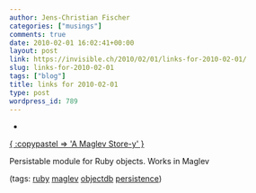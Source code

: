 ```yaml
---
author: Jens-Christian Fischer
categories: ["musings"]
comments: true
date: 2010-02-01 16:02:41+00:00
layout: post
link: https://invisible.ch/2010/02/01/links-for-2010-02-01/
slug: links-for-2010-02-01
tags: ["blog"]
title: links for 2010-02-01
type: post
wordpress_id: 789
---
```


  * 
                

[{ :copypastel => 'A Maglev Store-y' }](https://copypastel.com/rofl/A_Maglev_Store-y)


                

Persistable module for Ruby objects. Works in Maglev


                

(tags: [ruby](https://delicious.com/jaycee/ruby) [maglev](https://delicious.com/jaycee/maglev) [objectdb](https://delicious.com/jaycee/objectdb) [persistence](https://delicious.com/jaycee/persistence))


            
